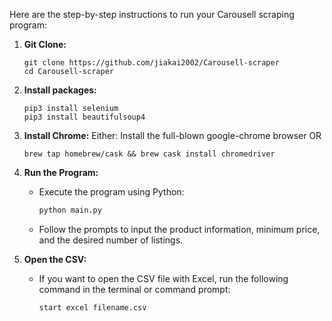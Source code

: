 Here are the step-by-step instructions to run your Carousell scraping program:

1. **Git Clone:**
     ```
     git clone https://github.com/jiakai2002/Carousell-scraper
     cd Carousell-scraper
     ```
     
2. **Install packages:**
     ```
     pip3 install selenium
     pip3 install beautifulsoup4
     ```
     
3. **Install Chrome:**
   Either:
     Install the full-blown google-chrome browser
     OR
     ```
     brew tap homebrew/cask && brew cask install chromedriver
     ```
5. **Run the Program:**
   - Execute the program using Python:
     ```bash
     python main.py
     ```
   - Follow the prompts to input the product information, minimum price, and the desired number of listings.

6. **Open the CSV:**
   - If you want to open the CSV file with Excel, run the following command in the terminal or command prompt:
     ```bash
     start excel filename.csv
     ```
